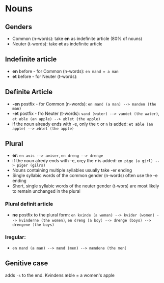 # Nouns
## Genders
- Common (n-words): take **en** as indefinite article (80% of nouns)
- Neuter (t-words): take **et** as indefinite article

## Indefinite article
- **en** before - for Common (n-words): `en mand = a man`
- **et** before - for Neuter (t-words):

## Definite Article

- **-en** postfix - for Common (n-words): `en mand (a man) --> manden (the man)`
- **-et** postfix - fro Neuter (t-words): `vand (water) --> vandet (the water)`, `et æble (an apple) --> æblet (the apple)`
- if the noun already ends with -e, only the `t` or `n` is added: `et æble (an apple) --> æblet (the apple)`

## Plural
- **er**: `en avis --> aviser`, `en dreng --> drenge`
- if the noun alredy ends with -e, on;y the `r` is added: `en pige (a girl) --> piger (gilrs)`
- Nouns containing multiple syllables usually take -er ending
- Single syllabic words of the common gender (n-words) often use the -e ending
- Short, single syllabic words of the neuter gender (t-wors) are most likely to remain unchanged in the plural

### Plural definit article
- **ne** postfix to the plural form: `en kvinde (a woman) --> kvider (women) --> kvinderne (the women)`, `en dreng (a boy) --> drenge (boys) --> drengene (the boys)`

### Iregular:
- `en mand (a man) --> mænd (men) --> mændene (the men)`

## Genitive case
adds `-s` to the end.
Kvindens æble = a women's apple


